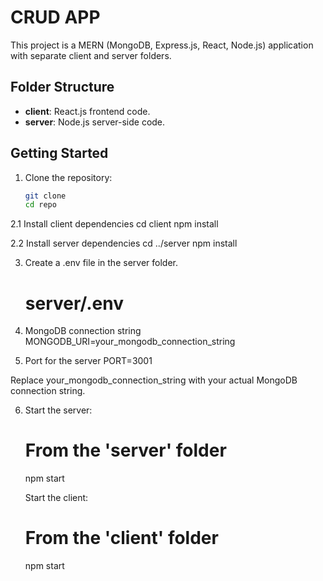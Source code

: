# CRUD APP

This project is a MERN (MongoDB, Express.js, React, Node.js) application with separate client and server folders.

## Folder Structure

- **client**: React.js frontend code.
- **server**: Node.js server-side code.

## Getting Started

1. Clone the repository:

   ```bash
   git clone 
   cd repo
2.1 Install client dependencies
cd client
npm install

2.2 Install server dependencies
cd ../server
npm install

3. Create a .env file in the server folder.
   # server/.env

4. MongoDB connection string
   MONGODB_URI=your_mongodb_connection_string

5. Port for the server
    PORT=3001

Replace your_mongodb_connection_string with your actual MongoDB connection string.

6. Start the server:
   # From the 'server' folder
   npm start

   Start the client:
   # From the 'client' folder
   npm start

